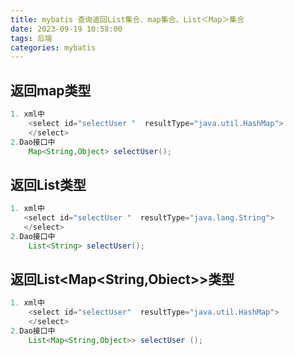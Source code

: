 ```yaml
---
title: mybatis 查询返回List集合、map集合、List＜Map＞集合
date: 2023-09-19 10:58:00
tags: 后端
categories: mybatis
---
```


## 返回map类型
```java
1. xml中
    <select id="selectUser "  resultType="java.util.HashMap">  
    </select>
2.Dao接口中
    Map<String,Object> selectUser();
```

## 返回List类型
```java
1. xml中
   <select id="selectUser "  resultType="java.lang.String">  
   </select>
2.Dao接口中
    List<String> selectUser();
```

## 返回List<Map<String,Obiect>>类型
```java
1. xml中
    <select id="selectUser"  resultType="java.util.HashMap">  
    </select>
2.Dao接口中
    List<Map<String,Object>> selectUser ();
```


